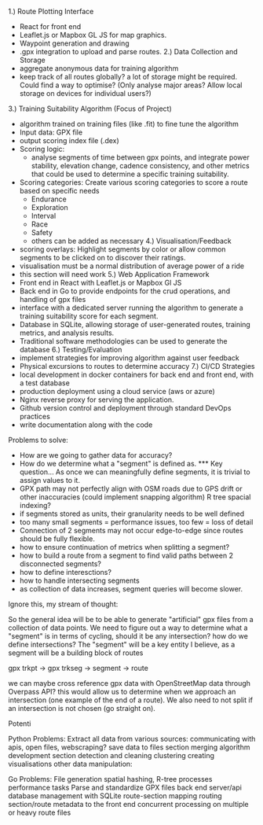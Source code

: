 1.) Route Plotting Interface
  - React for front end
  - Leaflet.js or Mapbox GL JS for map graphics.
  - Waypoint generation and drawing
  - .gpx integration to upload and parse routes.
2.) Data Collection and Storage
  - aggregate anonymous data for training algorithm
  - keep track of all routes globally? a lot of storage might be required. Could find a way to optimise? (Only analyse major areas? Allow local storage on devices for individual users?)

3.) Training Suitability Algorithm (Focus of Project)
  - algorithm trained on training files (like .fit) to fine tune the algorithm
  - Input data: GPX file
  - output scoring index file (.dex)
  - Scoring logic: 
    - analyse segments of time between gpx points, and integrate power stability, elevation change, cadence consistency, and other metrics that could be used to determine a specific training suitability.
  - Scoring categories: Create various scoring categories to score a route based on specific needs
    - Endurance
    - Exploration
    - Interval
    - Race
    - Safety
    - others can be added as necessary
4.) Visualisation/Feedback
  - scoring overlays: Highlight segments by color or allow common segments to be clicked on to discover their ratings.
  - visualisation must be a normal distribution of average power of a ride
  - this section will need work
5.) Web Application Framework
  - Front end in React with Leaflet.js or Mapbox Gl JS
  - Back end in Go to provide endpoints for the crud operations, and handling of gpx files
  - interface with a dedicated server running the algorithm to generate a training suitability score for each segment.
  - Database in SQLite, allowing storage of user-generated routes, training metrics, and analysis results.
  - Traditional software methodologies can be used to generate the database
6.) Testing/Evaluation 
  - implement strategies for improving algorithm against user feedback
  - Physical excursions to routes to determine accuracy
7.) CI/CD Strategies
  - local development in docker containers for back end and front end, with a test database
  - production deployment using a cloud service (aws or azure)
  - Nginx reverse proxy for serving the application.
  - Github version control and deployment through standard DevOps practices
  - write documentation along with the code

Problems to solve:
  - How are we going to gather data for accuracy?
  - How do we determine what a "segment" is defined as. *** Key question... As once we can meaningfully define segments, it is trivial to assign values to it.
  - GPX path may not perfectly align with OSM roads due to GPS drift or other inaccuracies (could implement snapping   algorithm) R tree spacial indexing?
  - if segments stored as units, their granularity needs to be well defined
  - too many small segments = performance issues, too few = loss of detail
  - Connection of 2 segments may not occur edge-to-edge since routes should be fully flexible.
  - how to ensure continuation of metrics when splitting a segment?
  - how to build a route from a segment to find valid paths between 2 disconnected segments?
  - how to define interesctions?
  - how to handle intersecting segments
  - as collection of data increases, segment queries will become slower.
  


Ignore this, my stream of thought:


So the general idea will be to be able to generate "artificial" gpx files from a collection of data points. We need to
figure out a way to determine what a "segment" is in terms of cycling, should it be any intersection? how do we define
intersections? The "segment" will be a key entity I believe, as a segment will be a building block of routes

gpx trkpt -> gpx trkseg -> segment -> route

we can maybe cross reference gpx data with OpenStreetMap data through Overpass API? this would allow us to determine when we approach an intersection (one example of the end of a route). We also need to not split if an intersection is not chosen (go straight on).

Potenti


Python Problems:
Extract all data from various sources: communicating with apis, open files, webscraping?
save data to files
section merging
algorithm development
section detection and cleaning
clustering
creating visualisations
other data manipulation:

Go Problems:
File generation
spatial hashing, R-tree processes
performance tasks
Parse and standardize GPX files
back end server/api
database management with SQLite
route-section mapping
routing section/route metadata to the front end
concurrent processing on multiple or heavy route files
